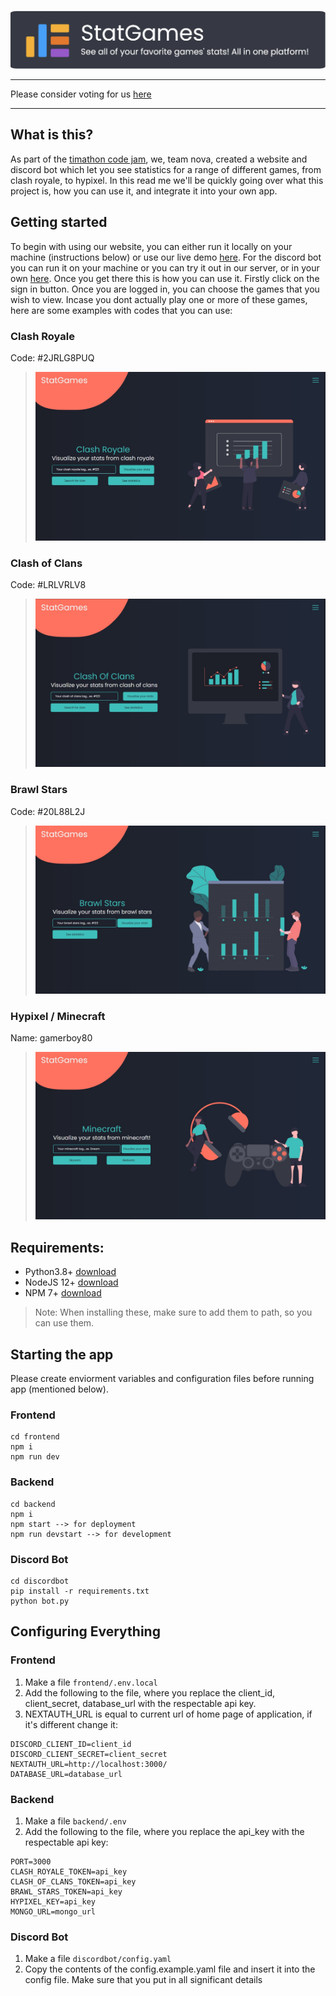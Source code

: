 <a href="https://statgames.net"><img src="branding/statgames long with slogan.png"></a>

---
Please consider voting for us [here](https://twtcodejam.net/timathon/team/vote/667/)

---


## What is this?

As part of the [timathon code jam](https://twtcodejam.net/), we, team nova, created a website and discord bot which let you see statistics for a range of different games, from clash royale, to hypixel. In this read me we'll be quickly going over what this project is, how you can use it, and integrate it into your own app. 

## Getting started

To begin with using our website, you can either run it locally on your machine (instructions below) or use our live demo [here](https://statgames.net/). For the discord bot you can run it on your machine or you can try it out in our server, or in your own [here](https://statgames.net/discord). Once you get there this is how you can use it. Firstly click on the sign in button. Once you are logged in, you can choose the games that you wish to view. Incase you dont actually play one or more of these games, here are some examples with codes that you can use:

### Clash Royale

Code: #2JRLG8PUQ
> <img src="/branding/clash_royale.jpg">

### Clash of Clans

Code: #LRLVRLV8
> <img src="/branding/clash_of_clans.jpg">

### Brawl Stars

Code: #20L88L2J
> <img src="/branding/brawl_stars.jpg">

### Hypixel / Minecraft

Name: gamerboy80
> <img src="/branding/hypixel.jpg">

## Requirements:
+ Python3.8+ [download](https://python.org/downloads)
+ NodeJS 12+ [download](https://nodejs.org/en/download/)
+ NPM 7+ [download](https://nodejs.org/en/download/) 

> Note: When installing these, make sure to add them to path, so you can use them.


## Starting the app

Please create enviorment variables and configuration files before running app (mentioned below).

### Frontend

```
cd frontend
npm i
npm run dev
```

### Backend

```
cd backend
npm i
npm start --> for deployment
npm run devstart --> for development
```

### Discord Bot

```
cd discordbot
pip install -r requirements.txt
python bot.py
```

## Configuring Everything

### Frontend

1. Make a file `frontend/.env.local`
2. Add the following to the file, where you replace the client_id, client_secret, database_url with the respectable api key.
3. NEXTAUTH_URL is equal to current url of home page of application, if it's different change it:

```env
DISCORD_CLIENT_ID=client_id
DISCORD_CLIENT_SECRET=client_secret
NEXTAUTH_URL=http://localhost:3000/
DATABASE_URL=database_url
```

### Backend

1. Make a file `backend/.env`
2. Add the following to the file, where you replace the api_key with the respectable api key:

```env
PORT=3000
CLASH_ROYALE_TOKEN=api_key
CLASH_OF_CLANS_TOKEN=api_key
BRAWL_STARS_TOKEN=api_key
HYPIXEL_KEY=api_key
MONGO_URL=mongo_url
```


### Discord Bot

1. Make a file `discordbot/config.yaml`
2. Copy the contents of the config.example.yaml file and insert it into the config file. Make sure that you put in all significant details
